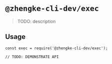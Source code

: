 # `@zhengke-cli-dev/exec`

> TODO: description

## Usage

```
const exec = require('@zhengke-cli-dev/exec');

// TODO: DEMONSTRATE API
```
